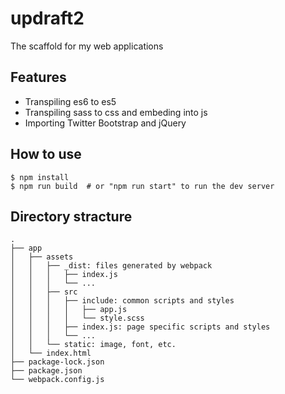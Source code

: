 # updraft2

The scaffold for my web applications

## Features

* Transpiling es6 to es5
* Transpiling sass to css and embeding into js
* Importing Twitter Bootstrap and jQuery

## How to use

```
$ npm install
$ npm run build  # or "npm run start" to run the dev server
```

## Directory stracture

```
.
├── app
│   ├── assets
│   │   ├── _dist: files generated by webpack
│   │   │   ├── index.js
│   │   │   └── ...
│   │   ├── src
│   │   │   ├── include: common scripts and styles
│   │   │   │   ├── app.js
│   │   │   │   └── style.scss
│   │   │   ├── index.js: page specific scripts and styles
│   │   │   └── ...
│   │   └── static: image, font, etc.
│   └── index.html
├── package-lock.json
├── package.json
└── webpack.config.js
```
